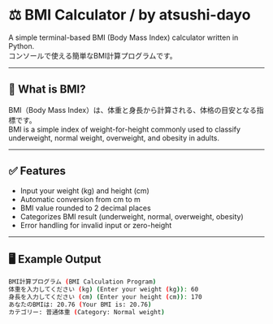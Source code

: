 # ⚖️ BMI Calculator / by atsushi-dayo

A simple terminal-based BMI (Body Mass Index) calculator written in Python.  
コンソールで使える簡単なBMI計算プログラムです。

---

## 📐 What is BMI?

BMI（Body Mass Index）は、体重と身長から計算される、体格の目安となる指標です。  
BMI is a simple index of weight-for-height commonly used to classify underweight, normal weight, overweight, and obesity in adults.

---

## ✅ Features

- Input your weight (kg) and height (cm)
- Automatic conversion from cm to m
- BMI value rounded to 2 decimal places
- Categorizes BMI result (underweight, normal, overweight, obesity)
- Error handling for invalid input or zero-height

---

## 🖥️ Example Output

```bash
BMI計算プログラム (BMI Calculation Program)
体重を入力してください (kg) (Enter your weight (kg)): 60
身長を入力してください (cm) (Enter your height (cm)): 170
あなたのBMIは: 20.76 (Your BMI is: 20.76)
カテゴリー: 普通体重 (Category: Normal weight)
